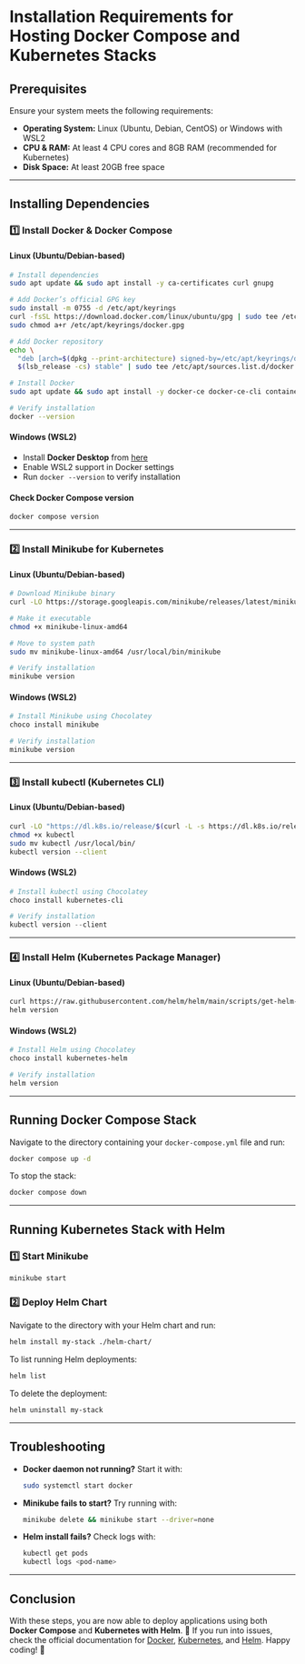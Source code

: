 # Installation Requirements for Hosting Docker Compose and Kubernetes Stacks

## Prerequisites
Ensure your system meets the following requirements:

- **Operating System:** Linux (Ubuntu, Debian, CentOS) or Windows with WSL2
- **CPU & RAM:** At least 4 CPU cores and 8GB RAM (recommended for Kubernetes)
- **Disk Space:** At least 20GB free space

---

## Installing Dependencies

### **1️⃣ Install Docker & Docker Compose**

#### **Linux (Ubuntu/Debian-based)**
```bash
# Install dependencies
sudo apt update && sudo apt install -y ca-certificates curl gnupg

# Add Docker’s official GPG key
sudo install -m 0755 -d /etc/apt/keyrings
curl -fsSL https://download.docker.com/linux/ubuntu/gpg | sudo tee /etc/apt/keyrings/docker.gpg > /dev/null
sudo chmod a+r /etc/apt/keyrings/docker.gpg

# Add Docker repository
echo \  
  "deb [arch=$(dpkg --print-architecture) signed-by=/etc/apt/keyrings/docker.gpg] https://download.docker.com/linux/ubuntu \  
  $(lsb_release -cs) stable" | sudo tee /etc/apt/sources.list.d/docker.list > /dev/null

# Install Docker
sudo apt update && sudo apt install -y docker-ce docker-ce-cli containerd.io docker-buildx-plugin docker-compose-plugin

# Verify installation
docker --version
```

#### **Windows (WSL2)**
- Install **Docker Desktop** from [here](https://www.docker.com/products/docker-desktop/)
- Enable WSL2 support in Docker settings
- Run `docker --version` to verify installation

#### **Check Docker Compose version**
```bash
docker compose version
```

---

### **2️⃣ Install Minikube for Kubernetes**

#### **Linux (Ubuntu/Debian-based)**
```bash
# Download Minikube binary
curl -LO https://storage.googleapis.com/minikube/releases/latest/minikube-linux-amd64

# Make it executable
chmod +x minikube-linux-amd64

# Move to system path
sudo mv minikube-linux-amd64 /usr/local/bin/minikube

# Verify installation
minikube version
```

#### **Windows (WSL2)**
```powershell
# Install Minikube using Chocolatey
choco install minikube

# Verify installation
minikube version
```

---

### **3️⃣ Install kubectl (Kubernetes CLI)**

#### **Linux (Ubuntu/Debian-based)**
```bash
curl -LO "https://dl.k8s.io/release/$(curl -L -s https://dl.k8s.io/release/stable.txt)/bin/linux/amd64/kubectl"
chmod +x kubectl
sudo mv kubectl /usr/local/bin/
kubectl version --client
```

#### **Windows (WSL2)**
```powershell
# Install kubectl using Chocolatey
choco install kubernetes-cli

# Verify installation
kubectl version --client
```

---

### **4️⃣ Install Helm (Kubernetes Package Manager)**

#### **Linux (Ubuntu/Debian-based)**
```bash
curl https://raw.githubusercontent.com/helm/helm/main/scripts/get-helm-3 | bash
helm version
```

#### **Windows (WSL2)**
```powershell
# Install Helm using Chocolatey
choco install kubernetes-helm

# Verify installation
helm version
```

---

## **Running Docker Compose Stack**
Navigate to the directory containing your `docker-compose.yml` file and run:
```bash
docker compose up -d
```
To stop the stack:
```bash
docker compose down
```

---

## **Running Kubernetes Stack with Helm**
### **1️⃣ Start Minikube**
```bash
minikube start
```

### **2️⃣ Deploy Helm Chart**
Navigate to the directory with your Helm chart and run:
```bash
helm install my-stack ./helm-chart/
```
To list running Helm deployments:
```bash
helm list
```
To delete the deployment:
```bash
helm uninstall my-stack
```

---

## **Troubleshooting**

- **Docker daemon not running?** Start it with:
  ```bash
  sudo systemctl start docker
  ```
- **Minikube fails to start?** Try running with:
  ```bash
  minikube delete && minikube start --driver=none
  ```
- **Helm install fails?** Check logs with:
  ```bash
  kubectl get pods
  kubectl logs <pod-name>
  ```

---

## Conclusion
With these steps, you are now able to deploy applications using both **Docker Compose** and **Kubernetes with Helm**. 🎉 If you run into issues, check the official documentation for [Docker](https://docs.docker.com/), [Kubernetes](https://kubernetes.io/docs/), and [Helm](https://helm.sh/docs/). Happy coding! 🚀

